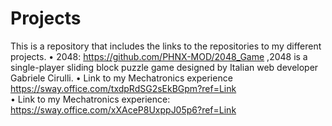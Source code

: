 # Projects
This is a repository that includes the links to the repositories to my different projects.
•    2048: https://github.com/PHNX-MOD/2048_Game  ,2048 is a single-player sliding block puzzle game designed by Italian web developer Gabriele Cirulli. 
•    Link to my Mechatronics experience  https://sway.office.com/txdpRdSG2sEkBGpm?ref=Link  
•    Link to my Mechatronics experience: https://sway.office.com/xXAceP8UxppJ05p6?ref=Link
